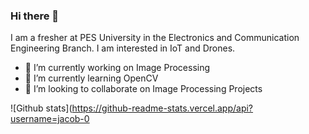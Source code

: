 ### Hi there 👋

I am a fresher at PES University in the Electronics and Communication Engineering Branch. I am interested in IoT and Drones.

- 🔭 I’m currently working on Image Processing
- 🌱 I’m currently learning OpenCV
- 👯 I’m looking to collaborate on Image Processing Projects

![Github stats](https://github-readme-stats.vercel.app/api?username=jacob-0


